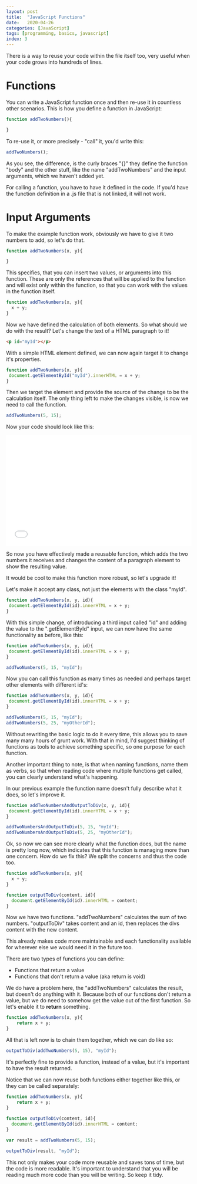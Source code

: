 ```yaml
---
layout: post
title:  "JavaScript Functions"
date:   2020-04-26
categories: [JavaScript]
tags: [programming, basics, javascript]
index: 3
---
```


There is a way to reuse your code within the file itself too, very useful when your code grows into hundreds of lines.

# Functions

You can write a JavaScript function once and then re-use it in countless other scenarios. This is how you define a function in JavaScript:

```javascript
function addTwoNumbers(){

}
```

To re-use it, or more precisely - "call" it, you'd write this:

```javascript
addTwoNumbers();
```

As you see, the difference, is the curly braces "{}" they define the function "body" and the other stuff, like the name "addTwoNumbers" and the input arguments, which we haven't added yet. 

For calling a function, you have to have it defined in the code. If you'd have the function definition in a .js file that is not linked, it will not work.

# Input Arguments

To make the example function work, obviously we have to give it two numbers to add, so let's do that.

```javascript
function addTwoNumbers(x, y){

}
```

This specifies, that you can insert two values, or arguments into this function. These are only the references that will be applied to the function and will exist only within the function, so that you can work with the values in the function itself.

```javascript
function addTwoNumbers(x, y){
  x + y;
}
```

Now we have defined the calculation of both elements. So what should we do with the result? Let's change the text of a HTML paragraph to it!

```html
<p id="myId"></p>
```

With a simple HTML element defined, we can now again target it to change it's properties.

```javascript
function addTwoNumbers(x, y){
 document.getElementById("myId").innerHTML = x + y;
}
```

Then we target the element and provide the source of the change to be the calculation itself. The only thing left to make the changes visible, is now we need to call the function.

```javascript
addTwoNumbers(5, 15);
```

Now your code should look like this:

<iframe width="100%" height="300" src="//jsfiddle.net/itshazy/t6vqemyx/embedded/js,html,result/dark/" allowfullscreen="allowfullscreen" allowpaymentrequest frameborder="0"></iframe>

So now you have effectively made a reusable function, which adds the two numbers it receives and changes the content of a paragraph element to show the resulting value.

It would be cool to make this function more robust, so let's upgrade it!

Let's make it accept any class, not just the elements with the class "myId".

```javascript
function addTwoNumbers(x, y, id){
 document.getElementById(id).innerHTML = x + y;
}
```

With this simple change, of introducing a third input called "id" and adding the value to the ".getElementById" input, we can now have the same functionality as before, like this:

```javascript
function addTwoNumbers(x, y, id){
 document.getElementById(id).innerHTML = x + y;
}

addTwoNumbers(5, 15, "myId");
```

Now you can call this function as many times as needed and perhaps target other elements with different id's:

```javascript
function addTwoNumbers(x, y, id){
 document.getElementById(id).innerHTML = x + y;
}

addTwoNumbers(5, 15, "myId");
addTwoNumbers(5, 25, "myOtherId");
```

Without rewriting the basic logic to do it every time, this allows you to save many many hours of grunt work. With that in mind, I'd suggest thinking of functions as tools to achieve something specific, so one purpose for each function. 

Another important thing to note, is that when naming functions, name them as verbs, so that when reading code where multiple functions get called, you can clearly understand what's happening.

In our previous example the function name doesn't fully describe what it does, so let's improve it.

```javascript
function addTwoNumbersAndOutputToDiv(x, y, id){
 document.getElementById(id).innerHTML = x + y;
}

addTwoNumbersAndOutputToDiv(5, 15, "myId");
addTwoNumbersAndOutputToDiv(5, 25, "myOtherId");
```

Ok, so now we can see more clearly what the function does, but the name is pretty long now, which indicates that this function is managing more than one concern. How do we fix this? We split the concerns and thus the code too. 

```javascript
function addTwoNumbers(x, y){
  x + y;
}

function outputToDiv(content, id){
  document.getElementById(id).innerHTML = content;
}
```

Now we have two functions. "addTwoNumbers" calculates the sum of two numbers. "outputToDiv" takes content and an id, then replaces the divs content with the new content.

This already makes code more maintainable and each functionality available for wherever else we would need it in the future too.

There are two types of functions you can define:

* Functions that return a value
* Functions that don't return a value (aka return is void)

We do have a problem here, the "addTwoNumbers" calculates the result, but doesn't do anything with it. Because both of our functions don't return a value, but we do need to somehow get the value out of the first function. So let's enable it to **return** something.

```javascript
function addTwoNumbers(x, y){
    return x + y;
}
```

All that is left now is to chain them together, which we can do like so:

```javascript
outputToDiv(addTwoNumbers(5, 15), "myId");
```

It's perfectly fine to provide a function, instead of a value, but it's important to have the result returned.

Notice that we can now reuse both functions either together like this, or they can be called separately:

```javascript
function addTwoNumbers(x, y){
    return x + y;
}
  
function outputToDiv(content, id){
  document.getElementById(id).innerHTML = content;
}

var result = addTwoNumbers(5, 15);

outputToDiv(result, "myId");
```

This not only makes your code more reusable and saves tons of time, but the code is more readable. It's important to understand that you will be reading much more code than you will be writing. So keep it tidy. 
